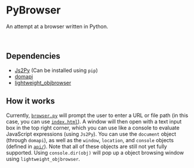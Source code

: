# PyBrowser

An attempt at a browser written in Python.

<br/>

## Dependencies

- [Js2Py](https://pypi.org/project/Js2Py/) (Can be installed using `pip`)
- [domapi](https://github.com/User0332/domapi)
- [lightweight_objbrowser](https://github.com/User0332/lightweight-objbrowser)

## How it works

Currently, [`browser.py`](src/browser.py) will prompt the user to enter a URL or file path (in this case, you can use [`index.html`](test_files/index.html)). A window will then open with a text input box in the top right corner, which you can use like a console to evaluate JavaScript expressions (using `Js2Py`). You can use the `document` object (through `domapi`), as well as the `window`, `location`, and `console` objects (defined in [`api/`](src/api/)). Note that all of these objects are still not yet fully supported. Using `console.dir(obj)` will pop up a object browsing window using `lightweight_objbrowser`.